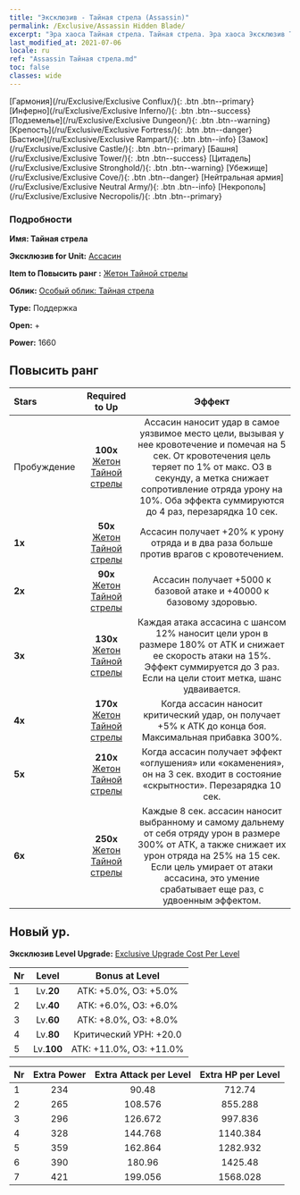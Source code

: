 ```yaml
---
title: "Эксклюзив - Тайная стрела (Assassin)"
permalink: /Exclusive/Assassin Hidden Blade/
excerpt: "Эра хаоса Тайная стрела. Тайная стрела. Эра хаоса Эксклюзив Тайная стрела. Ассасин Эксклюзив."
last_modified_at: 2021-07-06
locale: ru
ref: "Assassin Тайная стрела.md"
toc: false
classes: wide
---
```

 [Гармония](/ru/Exclusive/Exclusive Conflux/){: .btn .btn--primary} [Инферно](/ru/Exclusive/Exclusive Inferno/){: .btn .btn--success} [Подземелье](/ru/Exclusive/Exclusive Dungeon/){: .btn .btn--warning} [Крепость](/ru/Exclusive/Exclusive Fortress/){: .btn .btn--danger} [Бастион](/ru/Exclusive/Exclusive Rampart/){: .btn .btn--info} [Замок](/ru/Exclusive/Exclusive Castle/){: .btn .btn--primary} [Башня](/ru/Exclusive/Exclusive Tower/){: .btn .btn--success} [Цитадель](/ru/Exclusive/Exclusive Stronghold/){: .btn .btn--warning} [Убежище](/ru/Exclusive/Exclusive Cove/){: .btn .btn--danger} [Нейтральная армия](/ru/Exclusive/Exclusive Neutral Army/){: .btn .btn--info} [Некрополь](/ru/Exclusive/Exclusive Necropolis/){: .btn .btn--primary} 

### Подробности
 **Имя: Тайная стрела** 

 **Эксклюзив for Unit:** [Ассасин](/ru/units/Assassin/) 

 **Item to Повысить ранг :** [Жетон Тайной стрелы](/ru/Items/con_2200/)

 **Облик:** [Особый облик: Тайная стрела](/ru/Items/con_2199/)

 **Type:** Поддержка

 **Open:** +

 **Power:** 1660

## Повысить ранг 

  |     Stars    |  Required to Up | Эффект |
  |:-------------|:---------------:|:---------------:|
  |  Пробуждение  | **100x** [Жетон Тайной стрелы](/ru/Items/con_2200/) | Ассасин наносит удар в самое уязвимое место цели, вызывая у нее кровотечение и помечая на 5 сек. От кровотечения цель теряет по 1% от макс. ОЗ в секунду, а метка снижает сопротивление отряда урону на 10%. Оба эффекта суммируются до 4 раз, перезарядка 10 сек. |
  | **1x** <i class="fas fa-star"/> | **50x** [Жетон Тайной стрелы](/ru/Items/con_2200/) | Ассасин получает +20% к урону отряда и в два раза больше против врагов с кровотечением. |
  | **2x** <i class="fas fa-star"/> | **90x** [Жетон Тайной стрелы](/ru/Items/con_2200/) | Ассасин получает +5000 к базовой атаке и +40000 к базовому здоровью. |
  | **3x** <i class="fas fa-star"/> | **130x** [Жетон Тайной стрелы](/ru/Items/con_2200/) | Каждая атака ассасина с шансом 12% наносит цели урон в размере 180% от АТК и снижает ее скорость атаки на 15%. Эффект суммируется до 3 раз. Если на цели стоит метка, шанс удваивается. |
  | **4x** <i class="fas fa-star"/> | **170x** [Жетон Тайной стрелы](/ru/Items/con_2200/) | Когда ассасин наносит критический удар, он получает +5% к АТК до конца боя. Максимальная прибавка 300%. |
  | **5x** <i class="fas fa-star"/> | **210x** [Жетон Тайной стрелы](/ru/Items/con_2200/) | Когда ассасин получает эффект «оглушения» или «окаменения», он на 3 сек. входит в состояние «скрытности». Перезарядка 10 сек. |
  | **6x** <i class="fas fa-star"/> | **250x** [Жетон Тайной стрелы](/ru/Items/con_2200/) | Каждые 8 сек. ассасин наносит выбранному и самому дальнему от себя отряду урон в размере 300% от АТК, а также снижает их урон отряда на 25% на 15 сек. Если цель умирает от атаки ассасина, это умение срабатывает еще раз, с удвоенным эффектом. |


## Новый ур.
 **Эксклюзив Level Upgrade:** [Exclusive Upgrade Cost Per Level](/Exclusive/ExclusiveUpgradeCostPerLevel/)

  |  Nr  |   Level  | Bonus at Level |
  |:-----|:--------:|:--------------:|
  | 1 | Lv.**20** | АТК: +5.0%, ОЗ: +5.0% |
  | 2 | Lv.**40** | АТК: +6.0%, ОЗ: +6.0% |
  | 3 | Lv.**60** | АТК: +8.0%, ОЗ: +8.0% |
  | 4 | Lv.**80** | Критический УРН: +20.0 |
  | 5 | Lv.**100** | АТК: +11.0%, ОЗ: +11.0% |


  |  Nr  |  Extra Power | Extra Attack per Level | Extra HP per Level |
  |:-----|:--------:|:--------:|:--------:|
  | 1 | 234 | 90.48 | 712.74 |
  | 2 | 265 | 108.576 | 855.288 |
  | 3 | 296 | 126.672 | 997.836 |
  | 4 | 328 | 144.768 | 1140.384 |
  | 5 | 359 | 162.864 | 1282.932 |
  | 6 | 390 | 180.96 | 1425.48 |
  | 7 | 421 | 199.056 | 1568.028 |


